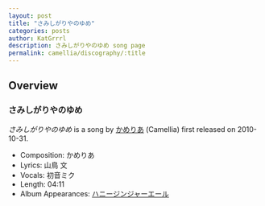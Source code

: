 ```yaml
---
layout: post
title: "さみしがりやのゆめ"
categories: posts
author: KatGrrrl
description: さみしがりやのゆめ song page
permalink: camellia/discography/:title
---
```


## Overview

### さみしがりやのゆめ

*さみしがりやのゆめ* is a song by [かめりあ](<{% link postsWiki/_posts/2023-12-10-camellia.md %}>) (Camellia) first released on 2010-10-31.

* Composition: かめりあ
* Lyrics: 山鳥 文
* Vocals: 初音ミク
* Length: 04:11
* Album Appearances: [ハニージンジャーエール](<{% link postsInclude/_posts/camellia/albums/honey-ginjer-ale/2023-12-06-honey-ginjer-ale.md %}>)
